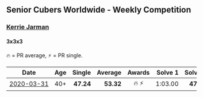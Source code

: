 <style>table {white-space: nowrap;}</style>

## Senior Cubers Worldwide - Weekly Competition
### [Kerrie Jarman](../kerrie_jarman.md)
#### 3x3x3

🔥 = PR average, ⚡ = PR single.

| Date | Age | Single | Average | Awards | Solve 1 | Solve 2 | Solve 3 | Solve 4 | Solve 5 | Video |
| :--: | :--: | --: | --: | :--: | --: | --: | --: | --: | --: | :-- |
| [2020-03-31](../../results/333/2020-03-31.md) | 40+ | **47.24** | **53.32** | 🔥 ⚡ | 1:03.00 | **47.24** | 57.68 | 49.14 | 53.14 | [Link](https://www.facebook.com/events/207898257161923/permalink/210424193575996/) |


<!-- Global site tag (gtag.js) - Google Analytics -->
<script async src="https://www.googletagmanager.com/gtag/js?id=UA-86348435-3"></script>
<script>window.dataLayer = window.dataLayer || []; function gtag() {dataLayer.push(arguments);} gtag('js', new Date()); gtag('config', 'UA-86348435-3');</script>

